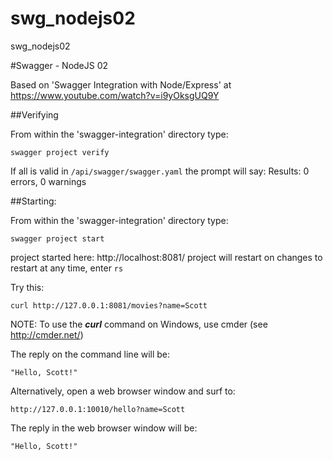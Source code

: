 # swg_nodejs02
swg_nodejs02

#Swagger - NodeJS 02

Based on 'Swagger Integration with Node/Express' at https://www.youtube.com/watch?v=i9yOksgUQ9Y

##Verifying

From within the 'swagger-integration' directory type:

```swagger project verify```

If all is valid in ```/api/swagger/swagger.yaml``` the prompt will say:
Results: 0 errors, 0 warnings

##Starting:

From within the 'swagger-integration' directory type:

```swagger project start```

project started here: http://localhost:8081/
project will restart on changes
to restart at any time, enter `rs`

Try this:

```curl http://127.0.0.1:8081/movies?name=Scott```

NOTE: To use the ***curl*** command on Windows, use cmder (see http://cmder.net/)

The reply on the command line will be:

```"Hello, Scott!"```

Alternatively, open a web browser window and surf to:

```http://127.0.0.1:10010/hello?name=Scott```

The reply in the web browser window will be:

```"Hello, Scott!"```
